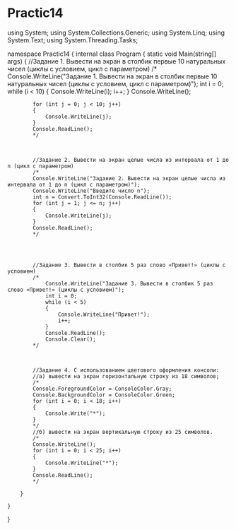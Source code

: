 # Practic14

  using System;
  using System.Collections.Generic;
  using System.Linq;
  using System.Text;
  using System.Threading.Tasks;

namespace Practic14
{
    internal class Program
    {
        static void Main(string[] args)
        {
            //Задание 1. Вывести на экран в столбик первые 10 натуральных чисел (циклы с условием, цикл с параметром)
            /*
            Console.WriteLine("Задание 1. Вывести на экран в столбик первые 10 натуральных чисел (циклы с условием, цикл с параметром)");
            int i = 0;
            while (i < 10)
            {
                Console.WriteLine(i);
                i++;
            }
            Console.WriteLine();



            for (int j = 0; j < 10; j++)
            {
                Console.WriteLine(j);
            }
            Console.ReadLine();
            */
            


            //Задание 2. Вывести на экран целые числа из интервала от 1 до n (цикл с параметром)
            /*
            Console.WriteLine("Задание 2. Вывести на экран целые числа из интервала от 1 до n (цикл с параметром)");
            Console.WriteLine("Введите число n");
            int n = Convert.ToInt32(Console.ReadLine());
            for (int j = 1; j <= n; j++)
            {
                Console.WriteLine(j);
            }
            Console.ReadLine();
            */




            //Задание 3. Вывести в столбик 5 раз слово «Привет!» (циклы с условием)
            /*
                Console.WriteLine("Задание 3. Вывести в столбик 5 раз слово «Привет!» (циклы с условием)");
                int i = 0;
                while (i < 5)
                {
                    Console.WriteLine("Привет!");
                    i++;
                }
                Console.ReadLine();
                Console.Clear();
            */



            //Задание 4. С использованием цветового оформления консоли:
            //а) вывести на экран горизонтальную строку из 18 символов;
            /*
            Console.ForegroundColor = ConsoleColor.Gray;
            Console.BackgroundColor = ConsoleColor.Green;
            for (int i = 0; i < 18; i++)
            {
                Console.Write("*");
            }
            */
            //б) вывести на экран вертикальную строку из 25 символов.
            /*
            Console.WriteLine();
            for (int i = 0; i < 25; i++)
            {
                Console.WriteLine("*");
            }
            Console.ReadLine();
            */

        }

    }
    
}
